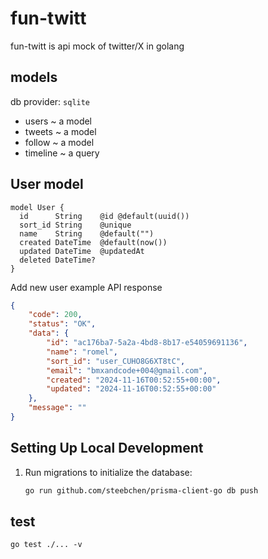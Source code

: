# fun-twitt
fun-twitt is api mock of twitter/X in golang


## models

db provider: `sqlite`

- users  ~ a model
- tweets ~ a model 
- follow ~ a model
- timeline ~ a query 

## User model

```prisma
model User {
  id      String    @id @default(uuid())
  sort_id String    @unique
  name    String    @default("")
  created DateTime  @default(now())
  updated DateTime  @updatedAt
  deleted DateTime?
}
```

Add new user example API response 

```json
{
    "code": 200,
    "status": "OK",
    "data": {
        "id": "ac176ba7-5a2a-4bd8-8b17-e54059691136",
        "name": "romel",
        "sort_id": "user_CUHO8G6XT8tC",
        "email": "bmxandcode+004@gmail.com",
        "created": "2024-11-16T00:52:55+00:00",
        "updated": "2024-11-16T00:52:55+00:00"
    },
    "message": ""
}
```




## Setting Up Local Development

1. Run migrations to initialize the database:
   ```bash
   go run github.com/steebchen/prisma-client-go db push


## test

`go test ./... -v` 


